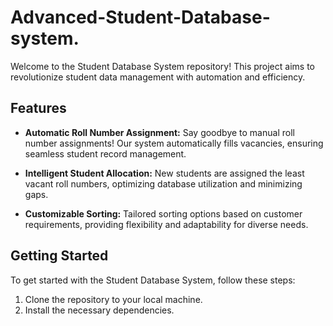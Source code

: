 # Advanced-Student-Database-system.

Welcome to the Student Database System repository! This project aims to revolutionize student data management with automation and efficiency.

## Features

- **Automatic Roll Number Assignment:** Say goodbye to manual roll number assignments! Our system automatically fills vacancies, ensuring seamless student record management.
  
- **Intelligent Student Allocation:** New students are assigned the least vacant roll numbers, optimizing database utilization and minimizing gaps.
  
- **Customizable Sorting:** Tailored sorting options based on customer requirements, providing flexibility and adaptability for diverse needs.

## Getting Started

To get started with the Student Database System, follow these steps:

1. Clone the repository to your local machine.
2. Install the necessary dependencies.
